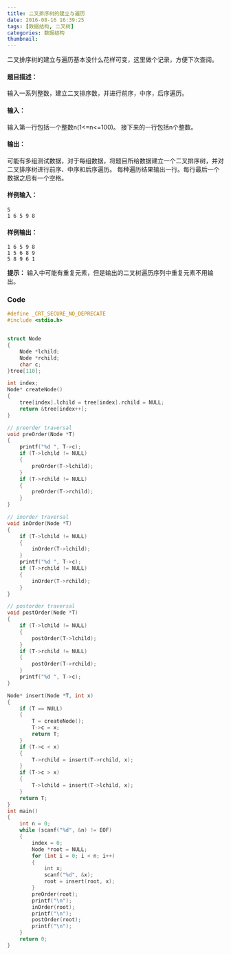 ```yaml
---
title: 二叉排序树的建立与遍历
date: 2016-08-16 16:39:25
tags: [数据结构, 二叉树]
categories: 数据结构
thumbnail:
---
```

二叉排序树的建立与遍历基本没什么花样可变，这里做个记录，方便下次查阅。 <!--more-->
#### 题目描述：
输入一系列整数，建立二叉排序数，并进行前序，中序，后序遍历。
#### 输入：
输入第一行包括一个整数n(1<=n<=100)。
接下来的一行包括n个整数。
#### 输出：
可能有多组测试数据，对于每组数据，将题目所给数据建立一个二叉排序树，并对二叉排序树进行前序、中序和后序遍历。
每种遍历结果输出一行。每行最后一个数据之后有一个空格。
#### 样例输入：
```
5
1 6 5 9 8
```
#### 样例输出：
```
1 6 5 9 8 
1 5 6 8 9 
5 8 9 6 1 
```

**提示：**
输入中可能有重复元素，但是输出的二叉树遍历序列中重复元素不用输出。

### Code
```c
#define _CRT_SECURE_NO_DEPRECATE
#include <stdio.h>


struct Node
{
	Node *lchild;
	Node *rchild;
	char c;
}tree[110];

int index;
Node* createNode()
{
	tree[index].lchild = tree[index].rchild = NULL;
	return &tree[index++];
}

// preorder traversal
void preOrder(Node *T)
{
	printf("%d ", T->c);
	if (T->lchild != NULL)
	{
		preOrder(T->lchild);
	}
	if (T->rchild != NULL)
	{
		preOrder(T->rchild);
	}
}

// inorder traversal
void inOrder(Node *T)
{
	if (T->lchild != NULL)
	{
		inOrder(T->lchild);
	}
	printf("%d ", T->c);
	if (T->rchild != NULL)
	{
		inOrder(T->rchild);
	}
}

// postorder traversal
void postOrder(Node *T)
{
	if (T->lchild != NULL)
	{
		postOrder(T->lchild);
	}
	if (T->rchild != NULL)
	{
		postOrder(T->rchild);
	}
	printf("%d ", T->c);
}

Node* insert(Node *T, int x)
{
	if (T == NULL)
	{
		T = createNode();
		T->c = x;
		return T;
	}
	if (T->c < x)
	{
		T->rchild = insert(T->rchild, x);
	}
	if (T->c > x)
	{
		T->lchild = insert(T->lchild, x);
	}
	return T;
}
int main() 
{
	int n = 0;
	while (scanf("%d", &n) != EOF)
	{
		index = 0;
		Node *root = NULL;
		for (int i = 0; i < n; i++)
		{
			int x;
			scanf("%d", &x);
			root = insert(root, x);
		}
		preOrder(root);
		printf("\n");
		inOrder(root);
		printf("\n");
		postOrder(root);
		printf("\n");
	}
	return 0;
}
```
